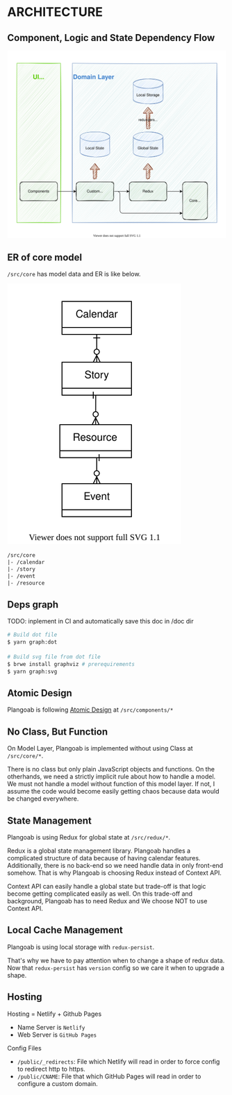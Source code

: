 # ARCHITECTURE

## Component, Logic and State Dependency Flow

<!--
  [How to Modify following svg file]
    1) open draw.io.
    2) import this svg file
    3) modify
    4) export as svg file
-->
<img src="./DATA_FLOW.svg" alt="DATA_FLOW" />

## ER of core model

`/src/core` has model data and ER is like below.

<img src="./ER_CORE.svg" alt="ER_CODE" />

```
/src/core
|- /calendar
|- /story
|- /event
|- /resource
```

## Deps graph

TODO: inplement in CI and automatically save this doc in /doc dir

```zsh
# Build dot file
$ yarn graph:dot

# Build svg file from dot file
$ brwe install graphviz # prerequirements
$ yarn graph:svg
```

## Atomic Design

Plangoab is following [Atomic Design](https://bradfrost.com/blog/post/atomic-web-design/) at `/src/components/*`

## No Class, But Function

On Model Layer, Plangoab is implemented without using Class at `/src/core/*`.

There is no class but only plain JavaScript objects and functions.
On the otherhands, we need a strictly implicit rule about how to handle a model.
We must not handle a model without function of this model layer.
If not, I assume the code would become easily getting chaos because data would be changed everywhere.

## State Management

Plangoab is using Redux for global state at `/src/redux/*`.

Redux is a global state management library. Plangoab handles a complicated structure of data because of having calendar features. Additionally, there is no back-end so we need handle data in only front-end somehow. That is why Plangoab is choosing Redux instead of Context API.

Context API can easily handle a global state but trade-off is that logic become getting complicated easily as well. On this trade-off and background, Plangoab has to need Redux and We choose NOT to use Context API.

## Local Cache Management

Plangoab is using local storage with `redux-persist`.

That's why we have to pay attention when to change a shape of redux data.
Now that `redux-persist` has `version` config so we care it when to upgrade a shape.

## Hosting

Hosting = Netlify + Github Pages

- Name Server is `Netlify`
- Web Server is `GitHub Pages`

Config Files

- `/public/_redirects`: File which Netlify will read in order to force config to redirect http to https.
- `/public/CNAME`: File that which GitHub Pages will read in order to configure a custom domain.
